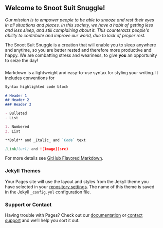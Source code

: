 ## Welcome to Snoot Suit Snuggle!

*Our mission is to empower people to be able to snooze and rest their eyes in all situations and places.  In this society, we have a habit of getting less and less sleep, and still complaining about it. This counteracts people's ability to contribute and improve our world, due to lack of proper rest.*

The Snoot Suit Snuggle is a creation that will enable you to sleep anywhere and anytime, so you are better rested and therefore more productive and happy. We are combatting stress and weariness, to give **you** an opportunity to seize the day!

### 

Markdown is a lightweight and easy-to-use syntax for styling your writing. It includes conventions for

```markdown
Syntax highlighted code block

# Header 1
## Header 2
### Header 3

- Bulleted
- List

1. Numbered
2. List

**Bold** and _Italic_ and `Code` text

[Link](url) and ![Image](src)
```

For more details see [GitHub Flavored Markdown](https://guides.github.com/features/mastering-markdown/).

### Jekyll Themes

Your Pages site will use the layout and styles from the Jekyll theme you have selected in your [repository settings](https://github.com/snootsuitsnuggle/company/settings). The name of this theme is saved in the Jekyll `_config.yml` configuration file.

### Support or Contact

Having trouble with Pages? Check out our [documentation](https://help.github.com/categories/github-pages-basics/) or [contact support](https://github.com/contact) and we’ll help you sort it out.
